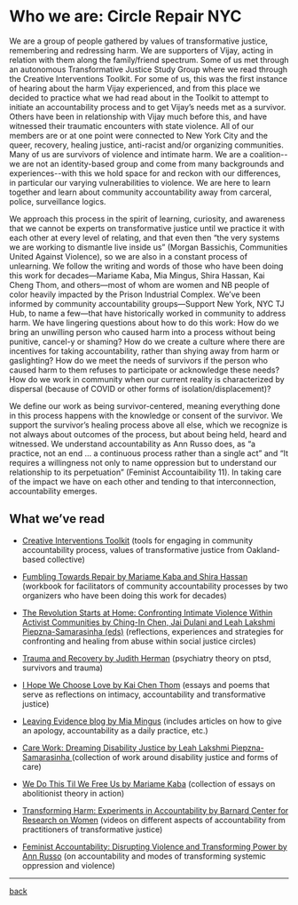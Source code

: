 # Who we are: Circle Repair NYC
We are a group of people gathered by values of transformative justice, remembering and redressing harm. We are supporters of Vijay, acting in relation with them along the family/friend spectrum. Some of us met through an autonomous Transformative Justice Study Group where we read through the Creative Interventions Toolkit. For some of us, this was the first instance of hearing about the harm Vijay experienced, and from this place we decided to practice what we had read about in the Toolkit to attempt to initiate an accountability process and to get Vijay’s needs met as a survivor. Others have been in relationship with Vijay much before this, and have witnessed their traumatic encounters with state violence. All of our members are or at one point were connected to New York City and the queer, recovery, healing justice, anti-racist and/or organizing communities. Many of us are survivors of violence and intimate harm. We are a coalition--we are not an identity-based group and come from many backgrounds and experiences--with this we hold space for and reckon with our differences, in particular our varying vulnerabilities to violence. We are here to learn together and learn about community accountability away from carceral, police, surveillance logics.

We approach this process in the spirit of learning, curiosity, and awareness that we cannot be experts on transformative justice until we practice it with each other at every level of relating, and that even then “the very systems we are working to dismantle live inside us” (Morgan Bassichis, Communities United Against Violence), so we are also in a constant process of unlearning. We follow the writing and words of those who have been doing this work for decades—Mariame Kaba, Mia Mingus, Shira Hassan, Kai Cheng Thom, and others—most of whom are women and NB people of color heavily impacted by the Prison Industrial Complex. We’ve been informed by community accountability groups—Support New York, NYC TJ Hub, to name a few—that have historically worked in community to address harm. We have lingering questions about how to do this work: How do we bring an unwilling person who caused harm into a process without being punitive, cancel-y or shaming? How do we create a culture where there are incentives for taking accountability, rather than shying away from harm or gaslighting? How do we meet the needs of survivors if the person who caused harm to them refuses to participate or acknowledge these needs? How do we work in community when our current reality is characterized by dispersal (because of COVID or other forms of isolation/displacement)?

We define our work as being survivor-centered, meaning everything done in this process happens with the knowledge or consent of the survivor. We support the survivor’s healing process above all else, which we recognize is not always about outcomes of the process, but about being held, heard and witnessed. We understand accountability as Ann Russo does, as “a practice, not an end … a continuous process rather than a single act” and “It requires a willingness not only to name oppression but to understand our relationship to its perpetuation” (Feminist Accountaibility 11). In taking care of the impact we have on each other and tending to that interconnection, accountability emerges.

## What we’ve read
-   [Creative Interventions Toolkit](https://www.creative-interventions.org/wp-content/uploads/2020/10/CI-Toolkit-Final-ENTIRE-Aug-2020-new-cover.pdf) (tools for engaging in community accountability process, values of transformative justice from Oakland-based collective)

-   [Fumbling Towards Repair by Mariame Kaba and Shira Hassan](https://www.akpress.org/fumbling-towards-repair.html) (workbook for facilitators of community accountability processes by two organizers who have been doing this work for decades)

-   [The Revolution Starts at Home: Confronting Intimate Violence Within Activist Communities by Ching-In Chen, Jai Dulani and Leah Lakshmi Piepzna-Samarasinha (eds)](https://www.akpress.org/revolutionstartsathome.html) (reflections, experiences and strategies for confronting and healing from abuse within social justice circles)

-   [Trauma and Recovery by Judith Herman](https://www.basicbooks.com/titles/judith-lewis-herman/trauma-and-recovery/9780465061716/) (psychiatry theory on ptsd, survivors and trauma)

-   [I Hope We Choose Love by Kai Chen Thom](https://arsenalpulp.com/Books/I/I-Hope-We-Choose-Love) (essays and poems that serve as reflections on intimacy, accountability and transformative justice)

-   [Leaving Evidence blog by Mia Mingus](https://leavingevidence.wordpress.com) (includes articles on how to give an apology, accountability as a daily practice, etc.)

-   [Care Work: Dreaming Disability Justice by Leah Lakshmi Piepzna-Samarasinha ](https://arsenalpulp.com/Books/C/Care-Work)(collection of work around disability justice and forms of care)

-   [We Do This Til We Free Us by Mariame Kaba](https://www.haymarketbooks.org/books/1664-we-do-this-til-we-free-us) (collection of essays on abolitionist theory in action)

- [Transforming Harm: Experiments in Accountability by Barnard Center for Research on Women](https://bcrw.barnard.edu/event/transforming-harm-experiments-in-accountability/) (videos on different aspects of accountability from practitioners of transformative justice)

- [Feminist Accountability: Disrupting Violence and Transforming Power by Ann Russo](https://nyupress.org/9780814777152/feminist-accountability/) (on accountability and modes of transforming systemic oppression and violence)

---
[back](./)
